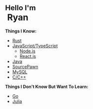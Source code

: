 
<div align="left">
	<h1><sub>Hello I'm</sub><br/> &nbsp;<b>Ryan</b> </h1> 
</div>


<b>Things I Know: </b>
* <a href="https://www.rust-lang.org/">Rust</a>
* <a href="https://www.typescriptlang.org/">JavaScript/TypeScript</a>
	* <a href="https://nodejs.org/">Node.js</a>
    * <a href="https://reactjs.org/">React.js</a>
* <a href="https://www.java.com/en/">Java</a>
* <a href="https://github.com/alliedmodders/sourcepawn">SourcePawn</a>
* <a href="https://www.mysql.com/">MySQL</a>
* <a href="https://cplusplus.com/">C/C++</a><br/>
	
<b>Things I Don't Know But Want To Learn: </b>
* <a href="https://go.dev/">Go</a>
* <a href="https://julialang.org/">Julia</a><br/><br/>
